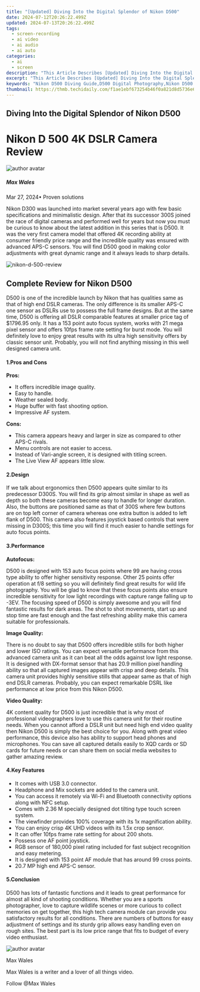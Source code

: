 ```yaml
---
title: "[Updated] Diving Into the Digital Splendor of Nikon D500"
date: 2024-07-12T20:26:22.499Z
updated: 2024-07-13T20:26:22.499Z
tags: 
  - screen-recording
  - ai video
  - ai audio
  - ai auto
categories: 
  - ai
  - screen
description: "This Article Describes [Updated] Diving Into the Digital Splendor of Nikon D500"
excerpt: "This Article Describes [Updated] Diving Into the Digital Splendor of Nikon D500"
keywords: "Nikon D500 Diving Guide,D500 Digital Photography,Nikon D500 Underwater Imagery,Nikon D500 High Res Photos,Digital Camera for Divers,Professional Nikon Lenses,Nikon D500 Tech Specs"
thumbnail: https://thmb.techidaily.com/f1ae1ebf673254b46f0a821d8d5736e61a916c4eb6fabc72096593a99e32594f.png
---
```


## Diving Into the Digital Splendor of Nikon D500

# Nikon D 500 4K DSLR Camera Review

![author avatar](https://images.wondershare.com/filmora/article-images/max-wales-author.jpg)

##### Max Wales

 Mar 27, 2024• Proven solutions

 Nikon D300 was launched into market several years ago with few basic specifications and minimalistic design. After that its successor 300S joined the race of digital cameras and performed well for years but now you must be curious to know about the latest addition in this series that is D500\. It was the very first camera model that offered 4K recording ability at consumer friendly price range and the incredible quality was ensured with advanced APS-C sensors. You will find D500 good in making color adjustments with great dynamic range and it always leads to sharp details.

![nikon-d-500-review](https://images.wondershare.com/filmora/article-images/nikon-d-500-review.JPG)

## Complete Review for Nikon D500

 D500 is one of the incredible launch by Nikon that has qualities same as that of high end DSLR cameras. The only difference is its smaller APS-C one sensor as DSLRs use to possess the full frame designs. But at the same time, D500 is offering all DSLR comparable features at smaller price tag of $1796.95 only. It has a 153 point auto focus system, works with 21 mega pixel sensor and offers 10fps frame rate setting for burst mode. You will definitely love to enjoy great results with its ultra high sensitivity offers by classic sensor unit. Probably, you will not find anything missing in this well designed camera unit.

#### 1.Pros and Cons

**Pros:**

* It offers incredible image quality.
* Easy to handle.
* Weather sealed body.
* Huge buffer with fast shooting option.
* Impressive AF system.

**Cons:**

* This camera appears heavy and larger in size as compared to other APS-C rivals.
* Menu controls are not easier to access.
* Instead of Vari-angle screen, it is designed with titling screen.
* The Live View AF appears little slow.

#### 2.Design

 If we talk about ergonomics then D500 appears quite similar to its predecessor D300S. You will find its grip almost similar in shape as well as depth so both these cameras become easy to handle for longer duration. Also, the buttons are positioned same as that of 300S where few buttons are on top left corner of camera whereas one extra button is added to left flank of D500\. This camera also features joystick based controls that were missing in D300S; this time you will find it much easier to handle settings for auto focus points.

#### 3.Performance

**Autofocus:**

 D500 is designed with 153 auto focus points where 99 are having cross type ability to offer higher sensitivity response. Other 25 points offer operation at f/8 setting so you will definitely find great results for wild life photography. You will be glad to know that these focus points also ensure incredible sensitivity for low light recordings with capture range falling up to -3EV. The focusing speed of D500 is simply awesome and you will find fantastic results for dark areas. The shot to shot movements, start up and stop time are fast enough and the fast refreshing ability make this camera suitable for professionals.

**Image Quality:**

 There is no doubt to say that D500 offers incredible stills for both higher and lower ISO ratings. You can expect versatile performance from this advanced camera unit as it can beat all the odds against low light response. It is designed with DX-format sensor that has 20.9 million pixel handling ability so that all captured images appear with crisp and deep details. This camera unit provides highly sensitive stills that appear same as that of high end DSLR cameras. Probably, you can expect remarkable DSRL like performance at low price from this Nikon D500.

**Video Quality:**

 4K content quality for D500 is just incredible that is why most of professional videographers love to use this camera unit for their routine needs. When you cannot afford a DSLR unit but need high end video quality then Nikon D500 is simply the best choice for you. Along with great video performance, this device also has ability to support head phones and microphones. You can save all captured details easily to XQD cards or SD cards for future needs or can share them on social media websites to gather amazing review.

#### 4.Key Features

* It comes with USB 3.0 connector.
* Headphone and Mix sockets are added to the camera unit.
* You can access it remotely via Wi-Fi and Bluetooth connectivity options along with NFC setup.
* Comes with 2.36 M specially designed dot tilting type touch screen system.
* The viewfinder provides 100% coverage with its 1x magnification ability.
* You can enjoy crisp 4K UHD videos with its 1.5x crop sensor.
* It can offer 10fps frame rate setting for about 200 shots.
* Possess one AF point joystick.
* RGB sensor of 180,000 pixel rating included for fast subject recognition and easy metering.
* It is designed with 153 point AF module that has around 99 cross points.
* 20.7 MP high end APS-C sensor.

#### 5.Conclusion

 D500 has lots of fantastic functions and it leads to great performance for almost all kind of shooting conditions. Whether you are a sports photographer, love to capture wildlife scenes or more curious to collect memories on get together, this high tech camera module can provide you satisfactory results for all conditions. There are numbers of buttons for easy adjustment of settings and its sturdy grip allows easy handling even on rough sites. The best part is its low price range that fits to budget of every video enthusiast.

![author avatar](https://images.wondershare.com/filmora/article-images/max-wales-author.jpg)

Max Wales

Max Wales is a writer and a lover of all things video.

Follow @Max Wales


<ins class="adsbygoogle"
     style="display:block"
     data-ad-format="autorelaxed"
     data-ad-client="ca-pub-7571918770474297"
     data-ad-slot="1223367746"></ins>



<ins class="adsbygoogle"
     style="display:block"
     data-ad-client="ca-pub-7571918770474297"
     data-ad-slot="8358498916"
     data-ad-format="auto"
     data-full-width-responsive="true"></ins>





